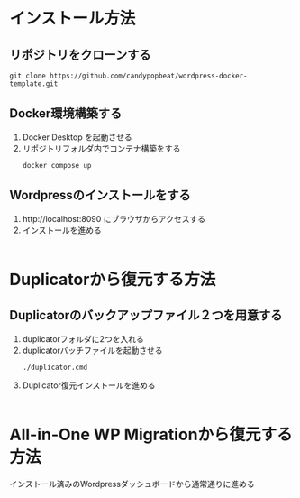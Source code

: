 # インストール方法
## リポジトリをクローンする
```
git clone https://github.com/candypopbeat/wordpress-docker-template.git
```
## Docker環境構築する
1. Docker Desktop を起動させる
2. リポジトリフォルダ内でコンテナ構築をする
    ```
    docker compose up
    ```
## Wordpressのインストールをする
1. http://localhost:8090 にブラウザからアクセスする
2. インストールを進める
<br><br>

# Duplicatorから復元する方法
## Duplicatorのバックアップファイル２つを用意する
1. duplicatorフォルダに2つを入れる
2. duplicatorバッチファイルを起動させる
    ```
    ./duplicator.cmd
    ```
3. Duplicator復元インストールを進める
<br><br>

# All-in-One WP Migrationから復元する方法
インストール済みのWordpressダッシュボードから通常通りに進める